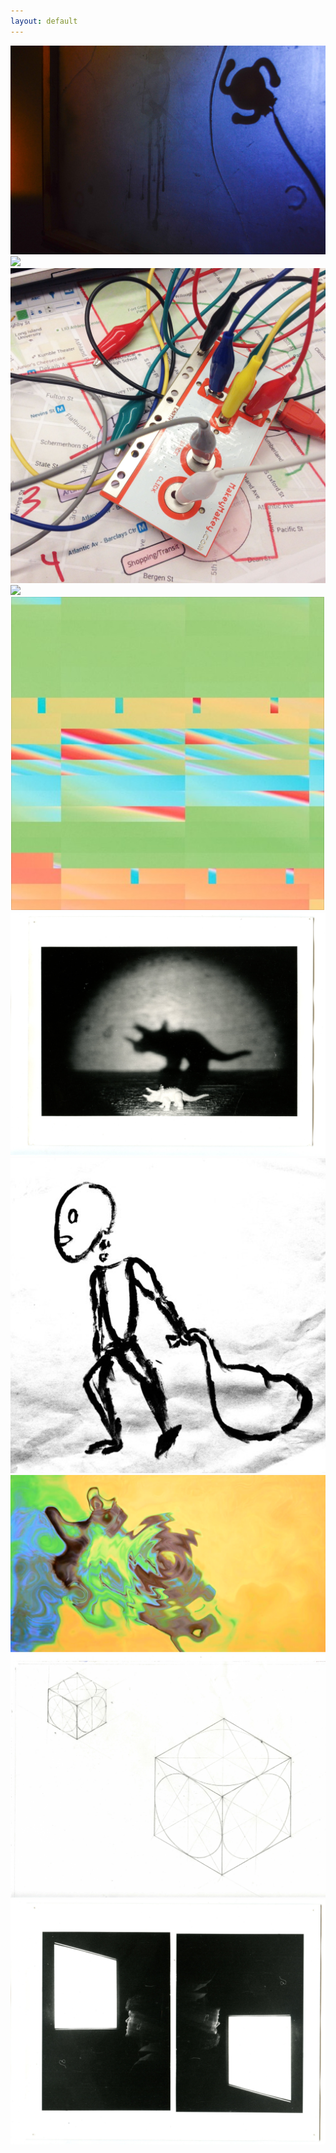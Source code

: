 ```yaml
---
layout: default
---
```

<div class="home">
</div>

  <body>

  <a href="http://kevinegbert.com/glass">
  <div class="item"><img src="img/glass.jpg"></div>
  </a>

<!-- <img align="right" src="img/blue.png"> -->
<link href="css/styles.css" rel="stylesheet" />

 <div class="masonry">

<a href="http://kevinegbert.com/coffee">
<div class="item"><img src="img/coffee.jpg"></div>
</a>

<a href="http://kevinegbert.com/BAM-sound-walk">
<div class="item"><img src="img/bam.jpg"></div>
</a>
<!--
<a href="http://localhost:4000/BAM-sound-walk">
<div class="item"><img src="img/1.jpg"></div>
</a> -->

<a href="http://kevinegbert.com/Immersive-Birdwatching">
<div class="item"><img src="img/birdwatching3.gif"></div>
</a>

<a href="http://kevinegbert.com/rye">
<div class="item"><img src="img/rye.png"></div>
</a>

<a href="http://kevinegbert.com/tsm">
<div class="item"><img src="img/shadow1.jpg"></div>
</a>

<a href="http://kevinegbert.com/sifaka">
<div class="item"><img src="img/sifaka.png"></div>
</a>

<a href="http://kevinegbert.com/just-like-you-imagined">
<div class="item"><img src="img/jlyi.png"></div>
</a>

<a href="http://kevinegbert.com/isometric">
<div class="item"><img src="img/iso1.jpg"></div>
</a>

<a href="http://kevinegbert.com/tv">
<div class="item"><img src="img/tv1.jpg"></div>
</a>







</div>


  </body>
